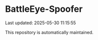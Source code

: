 # BattleEye-Spoofer

Last updated: 2025-05-30 11:15:55

This repository is automatically maintained.

